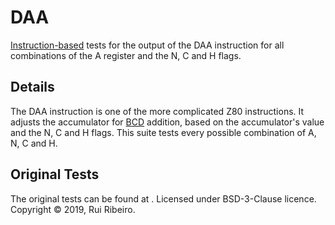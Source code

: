 # DAA

[Instruction-based](Z80.md#instruction-test-suites) tests for the output of the DAA instruction for all combinations of the A register and the N, C and H flags.

## Details

The DAA instruction is one of the more complicated Z80 instructions. It adjusts the accumulator for [BCD](https://en.wikipedia.org/wiki/Binary-coded_decimal)
addition, based on the accumulator's value and the N, C and H flags. This suite tests every possible combination of A, N, C and H.

## Original Tests

The original tests can be found at [](https://github.com/ruyrybeyro/daatable). Licensed under BSD-3-Clause licence. Copyright © 2019, Rui Ribeiro.